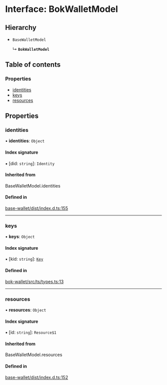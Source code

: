 # Interface: BokWalletModel

## Hierarchy

- `BaseWalletModel`

  ↳ **`BokWalletModel`**

## Table of contents

### Properties

- [identities](BokWalletModel.md#identities)
- [keys](BokWalletModel.md#keys)
- [resources](BokWalletModel.md#resources)

## Properties

### identities

• **identities**: `Object`

#### Index signature

▪ [did: `string`]: `Identity`

#### Inherited from

BaseWalletModel.identities

#### Defined in

[base-wallet/dist/index.d.ts:155](https://gitlab.com/i3-market/code/wp3/t3.2/i3m-wallet-monorepo/-/blob/e04089c/packages/base-wallet/dist/index.d.ts#L155)

___

### keys

• **keys**: `Object`

#### Index signature

▪ [kid: `string`]: [`Key`](Key.md)

#### Defined in

[bok-wallet/src/ts/types.ts:13](https://gitlab.com/i3-market/code/wp3/t3.2/i3m-wallet-monorepo/-/blob/e04089c/packages/bok-wallet/src/ts/types.ts#L13)

___

### resources

• **resources**: `Object`

#### Index signature

▪ [id: `string`]: `Resource$1`

#### Inherited from

BaseWalletModel.resources

#### Defined in

[base-wallet/dist/index.d.ts:152](https://gitlab.com/i3-market/code/wp3/t3.2/i3m-wallet-monorepo/-/blob/e04089c/packages/base-wallet/dist/index.d.ts#L152)
